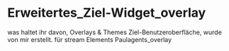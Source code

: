 # Erweitertes_Ziel-Widget_overlay
was haltet ihr davon, Overlays & Themes Ziel-Benutzeroberfläche, wurde von mir erstellt. für stream Elements
 Paulagents_overlay
